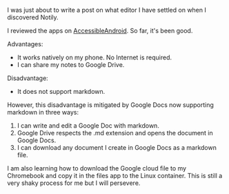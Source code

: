 I was just about to write a post on what editor I have settled on when I discovered Notily.

I reviewed the apps on
[AccessibleAndroid](https://accessibleandroid.com/). So far, it's been good.

Advantages:

* It works natively on my phone. No Internet is required.
* I can share my notes to Google Drive.

Disadvantage:

* It does not support markdown.

However, this disadvantage is mitigated by Google Docs now supporting markdown in three ways:

1. I can write and edit a Google Doc with markdown.
2. Google Drive respects the .md extension and opens the document in Google Docs.
3. I can download any document I create in Google Docs as a markdown file.

I am also learning how to download the Google cloud file to my
Chromebook and copy it in the files app to the Linux container. This
is still a very shaky process for me but I will persevere.
